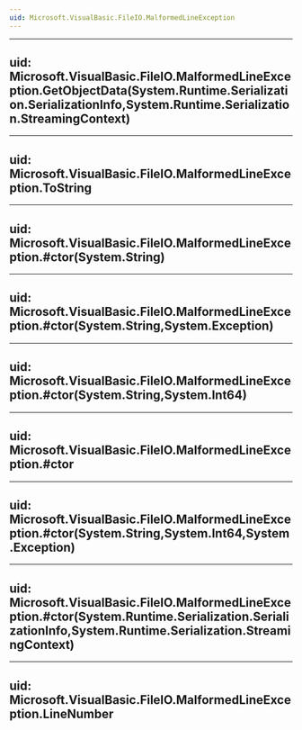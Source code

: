 ```yaml
---
uid: Microsoft.VisualBasic.FileIO.MalformedLineException
---
```


---
uid: Microsoft.VisualBasic.FileIO.MalformedLineException.GetObjectData(System.Runtime.Serialization.SerializationInfo,System.Runtime.Serialization.StreamingContext)
---

---
uid: Microsoft.VisualBasic.FileIO.MalformedLineException.ToString
---

---
uid: Microsoft.VisualBasic.FileIO.MalformedLineException.#ctor(System.String)
---

---
uid: Microsoft.VisualBasic.FileIO.MalformedLineException.#ctor(System.String,System.Exception)
---

---
uid: Microsoft.VisualBasic.FileIO.MalformedLineException.#ctor(System.String,System.Int64)
---

---
uid: Microsoft.VisualBasic.FileIO.MalformedLineException.#ctor
---

---
uid: Microsoft.VisualBasic.FileIO.MalformedLineException.#ctor(System.String,System.Int64,System.Exception)
---

---
uid: Microsoft.VisualBasic.FileIO.MalformedLineException.#ctor(System.Runtime.Serialization.SerializationInfo,System.Runtime.Serialization.StreamingContext)
---

---
uid: Microsoft.VisualBasic.FileIO.MalformedLineException.LineNumber
---
